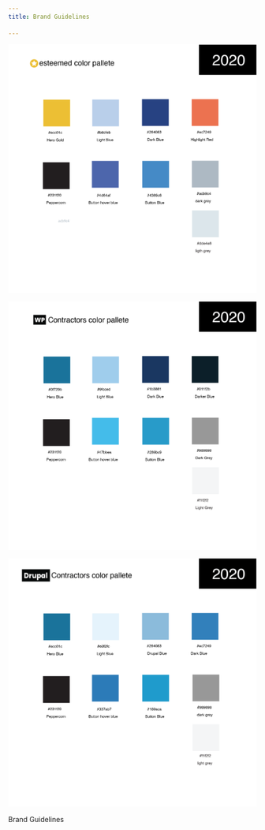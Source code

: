 ```yaml
---
title: Brand Guidelines

---
```

![](/uploads/artboard-1-150x.png)

![](/uploads/artboard-1-copy-150x.png)

![](/uploads/artboard-1-copy-2-150x.png)

Brand Guidelines
